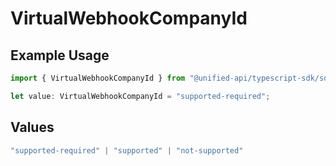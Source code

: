 # VirtualWebhookCompanyId

## Example Usage

```typescript
import { VirtualWebhookCompanyId } from "@unified-api/typescript-sdk/sdk/models/shared";

let value: VirtualWebhookCompanyId = "supported-required";
```

## Values

```typescript
"supported-required" | "supported" | "not-supported"
```